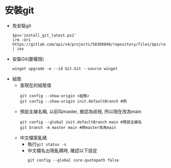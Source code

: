 安裝git
===
- 免安裝git
  ```
  $ps='install_git_latest.ps1'
  irm -Uri https://gitlab.com/api/v4/projects/58360840/repository/files/$ps/raw | iex
  ```
- 安裝Git(要權限)
  ```
  winget upgrade -e --id Git.Git --source winget
  ```
- 組態
  - 查現在的組態值
    ```
    git config --show-origin <組態>
    git config --show-origin init.defaultBranch #例
    ```
  - 預設主線名稱, 以前叫master, 被認為歧視, 所以現在改為main
    ```
    git config --global init.defaultBranch main #預設主線名
    git branch -m master main #將master改為main
    ```
  - 中文檔案亂碼
    - 執行`git status -s`
    - 中文檔名出現亂碼時, 確認以下設定
      ```
      git config --global core.quotepath false
      ```
